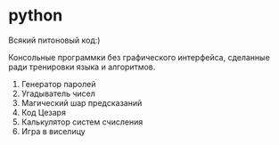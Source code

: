 # python
Всякий питоновый код:)

Консольные программки без графического интерфейса, сделанные ради тренировки языка и алгоритмов.

1. Генератор паролей
2. Угадыватель чисел
3. Магический шар предсказаний
4. Код Цезаря
5. Калькулятор систем счисления
6. Игра в виселицу
